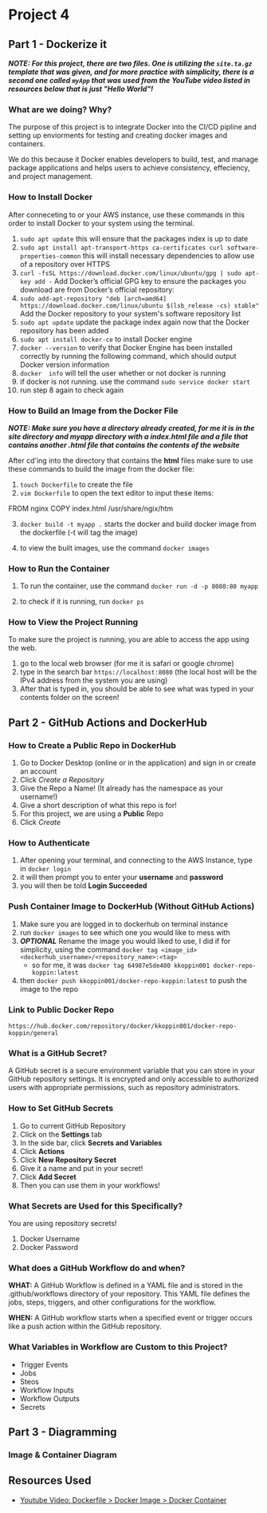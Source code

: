 # Project 4

## Part 1 - Dockerize it

***NOTE: For this project, there are two files. One is utilizing the `site.ta.gz` template that was given, and for more practice with simplicity, there is a second one called `myApp` that was used from the YouTube video listed in resources below that is just "Hello World"!***

### What are we doing? Why?

The purpose of this project is to integrate Docker into the CI/CD pipline and setting up enviorments for testing and creating docker images and containers.

We do this because it Docker enables developers to build, test, and manage package applications and helps users to achieve consistency, effeciency, and project management.

### How to Install Docker

After conneceting to or your AWS instance, use these commands in this order to install Docker to your system using the terminal.

1. `sudo apt update` this will ensure that the packages index is up to date
2. `sudo apt install apt-transport-https ca-certificates curl software-properties-common` this will install necessary dependencies to allow use of a repository over HTTPS
3. `curl -fsSL https://download.docker.com/linux/ubuntu/gpg | sudo apt-key add -` Add Docker’s official GPG key to ensure the packages you download are from Docker’s official repository:
4. `sudo add-apt-repository "deb [arch=amd64] https://download.docker.com/linux/ubuntu $(lsb_release -cs) stable"` Add the Docker repository to your system's software repository list
5. `sudo apt update` update the package index again now that the Docker repository has been added
6. `sudo apt install docker-ce` to install Docker engine
7. `docker --version` to verify that Docker Engine has been installed correctly by running the following command, which should output Docker version information
8. `docker  info` will tell the user whether or not docker is running
9. if docker is not running. use the command `sudo service docker start`
10. run step 8 again to check again

### How to Build an Image from the Docker File

***NOTE: Make sure you have a directory already created, for me it is in the **site** directory and **myapp** directory with a **index.html** file and a file that contains another **.html** file that contains the contents of the website***

After cd'ing into the directory that contains the **html** files make sure to use these commands to build the image from the docker file:

1. `touch Dockerfile` to create the file
2. `vim Dockerfile` to open the text editor to input these items:

FROM nginx
COPY index.html /usr/share/ngix/htm

3. `docker build -t myapp .` starts the docker and build docker image from the dockerfile (-t will tag the image)

4. to view the built images, use the command `docker images`

### How to Run the Container

1. To run the container, use the command `docker run -d -p 8080:80 myapp`

2. to check if it is running, run `docker ps`

### How to View the Project Running

To make sure the project is running, you are able to access the app using the web.

1. go to the local web browser (for me it is safari or google chrome)
2. type in the search bar `https://localhost:8080` (the local host will be the IPv4 address from the system you are using)
3. After that is typed in, you should be able to see what was typed in your contents folder on the screen!

## Part 2 - GitHub Actions and DockerHub

### How to Create a Public Repo in DockerHub

1. Go to Docker Desktop (online or in the application) and sign in or create an account
2. Click *Create a Repository*
3. Give the Repo a Name! (It already has the namespace as your username!)
4. Give a short description of what this repo is for!
5. For this project, we are using a **Public** Repo
6. Click *Create*

### How to Authenticate

1. After opening your terminal, and connecting to the AWS Instance, type in `docker login`
2. it will then prompt you to enter your **username** and **password**
3. you will then be told **Login Succeeded**

### Push Container Image to DockerHub (Without GitHub Actions)

1. Make sure you are logged in to dockerhub on terminal instance
2. run `docker images` to see which one you would like to mess with
3. ***OPTIONAL*** Rename the image you would liked to use, I did if for simplicity, using the command `docker tag <image_id> <dockerhub_username>/<repository_name>:<tag>`
    - so for me, it was `docker tag 64987e5de400 kkoppin001 docker-repo-koppin:latest`
4. then `docker push kkoppin001/docker-repo-koppin:latest` to push the image to the repo
### Link to Public Docker Repo

`https://hub.docker.com/repository/docker/kkoppin001/docker-repo-koppin/general`


### What is a GitHub Secret?

A GitHub secret is a secure environment variable that you can store in your GitHub repository settings. It is encrypted and only accessible to authorized users with appropriate permissions, such as repository administrators.

### How to Set GitHub Secrets

1. Go to current GitHub Repository
2. Click on the **Settings** tab
3. In the side bar, click **Secrets and Variables**
4. Click **Actions**
5. Click **New Repository Secret**
6. Give it a name and put in your secret!
7. Click **Add Secret**
8. Then you can use them in your workflows!

### What Secrets are Used for this Specifically?

You are using repository secrets!

1. Docker Username
2. Docker Password

### What does a GitHub Workflow do and when?

**WHAT:** A GitHub Workflow is defined in a YAML file and is stored in the .github/workflows directory of your repository. This YAML file defines the jobs, steps, triggers, and other configurations for the workflow.

**WHEN:** A GitHub workflow starts when a specified event or trigger occurs like a push action within the GitHub repository.

### What Variables in Workflow are Custom to this Project?

- Trigger Events
- Jobs
- Steos
- Workflow Inputs
- Workflow Outputs
- Secrets


## Part 3 - Diagramming

### Image & Container Diagram

### 

## Resources Used

- [Youtube Video: Dockerfile > Docker Image > Docker Container](https://www.youtube.com/watch?si=zkZeHyWoM0JY8yaJ&v=C-bX86AgyiA&feature=youtu.be)
